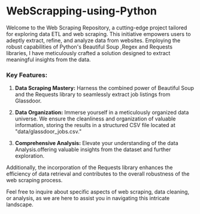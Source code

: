 # WebScrapping-using-Python

Welcome to the Web Scraping Repository, a cutting-edge project tailored for exploring data ETL and web scraping. This initiative empowers users to adeptly extract, refine, and analyze data from websites. Employing the robust capabilities of Python's Beautiful Soup ,Regex and Requests libraries, I have meticulously crafted a solution designed to extract meaningful insights from the data.

### Key Features:

1. **Data Scraping Mastery:** Harness the combined power of Beautiful Soup and the Requests library to seamlessly extract job listings from Glassdoor.

2. **Data Organization:** Immerse yourself in a meticulously organized data universe. We ensure the cleanliness and organization of valuable information, storing the results in a structured CSV file located at "data/glassdoor_jobs.csv."

3. **Comprehensive Analysis:** Elevate your understanding of the data Analysis.offering valuable insights from the dataset and further exploration.

Additionally, the incorporation of the Requests library enhances the efficiency of data retrieval and contributes to the overall robustness of the web scraping process.

Feel free to inquire about specific aspects of web scraping, data cleaning, or analysis, as we are here to assist you in navigating this intricate landscape.
